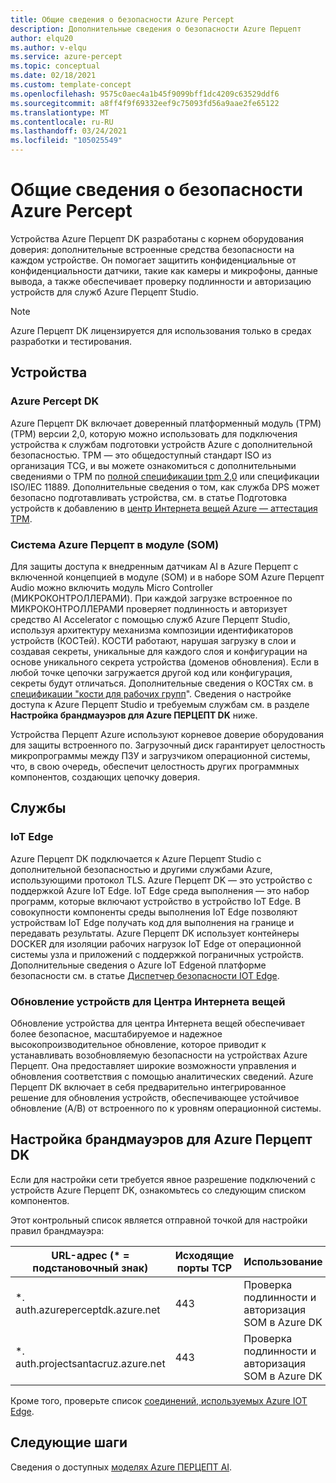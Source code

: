 ```yaml
---
title: Общие сведения о безопасности Azure Percept
description: Дополнительные сведения о безопасности Azure Перцепт
author: elqu20
ms.author: v-elqu
ms.service: azure-percept
ms.topic: conceptual
ms.date: 02/18/2021
ms.custom: template-concept
ms.openlocfilehash: 9575c0aec4a1b45f9099bff1dc4209c63529ddf6
ms.sourcegitcommit: a8ff4f9f69332eef9c75093fd56a9aae2fe65122
ms.translationtype: MT
ms.contentlocale: ru-RU
ms.lasthandoff: 03/24/2021
ms.locfileid: "105025549"
---
```

# <a name="azure-percept-security-overview"></a>Общие сведения о безопасности Azure Percept

Устройства Azure Перцепт DK разработаны с корнем оборудования доверия: дополнительные встроенные средства безопасности на каждом устройстве. Он помогает защитить конфиденциальные от конфиденциальности датчики, такие как камеры и микрофоны, данные вывода, а также обеспечивает проверку подлинности и авторизацию устройств для служб Azure Перцепт Studio.

> [!NOTE]
> Azure Перцепт DK лицензируется для использования только в средах разработки и тестирования.

## <a name="devices"></a>Устройства

### <a name="azure-percept-dk"></a>Azure Percept DK

Azure Перцепт DK включает доверенный платформенный модуль (TPM) (TPM) версии 2,0, которую можно использовать для подключения устройства к службам подготовки устройств Azure с дополнительной безопасностью. TPM — это общедоступный стандарт ISO из организация TCG, и вы можете ознакомиться с дополнительными сведениями о TPM по [полной спецификации tpm 2,0](https://trustedcomputinggroup.org/resource/tpm-library-specification/) или спецификации ISO/IEC 11889. Дополнительные сведения о том, как служба DPS может безопасно подготавливать устройства, см. в статье Подготовка устройств к добавлению в [центр Интернета вещей Azure — аттестация TPM](../iot-dps/concepts-tpm-attestation.md).

### <a name="azure-percept-system-on-module-som"></a>Система Azure Перцепт в модуле (SOM)

Для защиты доступа к внедренным датчикам AI в Azure Перцепт с включенной концепцией в модуле (SOM) и в наборе SOM Azure Перцепт Audio можно включить модуль Micro Controller (МИКРОКОНТРОЛЛЕРАМИ). При каждой загрузке встроенное по МИКРОКОНТРОЛЛЕРАМИ проверяет подлинность и авторизует средство AI Accelerator с помощью служб Azure Перцепт Studio, используя архитектуру механизма композиции идентификаторов устройств (КОСТей). КОСТИ работают, нарушая загрузку в слои и создавая секреты, уникальные для каждого слоя и конфигурации на основе уникального секрета устройства (доменов обновления). Если в любой точке цепочки загружается другой код или конфигурация, секреты будут отличаться. Дополнительные сведения о КОСТях см. в [спецификации "кости для рабочих групп](https://trustedcomputinggroup.org/work-groups/dice-architectures/)". Сведения о настройке доступа к Azure Перцепт Studio и требуемым службам см. в разделе **Настройка брандмауэров для Azure ПЕРЦЕПТ DK** ниже.

Устройства Перцепт Azure используют корневое доверие оборудования для защиты встроенного по. Загрузочный диск гарантирует целостность микропрограммы между ПЗУ и загрузчиком операционной системы, что, в свою очередь, обеспечит целостность других программных компонентов, создающих цепочку доверия.

## <a name="services"></a>Службы

### <a name="iot-edge"></a>IoT Edge

Azure Перцепт DK подключается к Azure Перцепт Studio с дополнительной безопасностью и другими службами Azure, использующими протокол TLS. Azure Перцепт DK — это устройство с поддержкой Azure IoT Edge. IoT Edge среда выполнения — это набор программ, которые включают устройство в устройство IoT Edge. В совокупности компоненты среды выполнения IoT Edge позволяют устройствам IoT Edge получать код для выполнения на границе и передавать результаты. Azure Перцепт DK использует контейнеры DOCKER для изоляции рабочих нагрузок IoT Edge от операционной системы узла и приложений с поддержкой пограничных устройств. Дополнительные сведения о Azure IoT Edgeной платформе безопасности см. в статье [Диспетчер безопасности IOT Edge](../iot-edge/iot-edge-security-manager.md).

### <a name="device-update-for-iot-hub"></a>Обновление устройств для Центра Интернета вещей

Обновление устройства для центра Интернета вещей обеспечивает более безопасное, масштабируемое и надежное высокопроизводительное обновление, которое приводит к устанавливать возобновляемую безопасности на устройствах Azure Перцепт. Она предоставляет широкие возможности управления и обновления соответствия с помощью аналитических сведений. Azure Перцепт DK включает в себя предварительно интегрированное решение для обновления устройств, обеспечивающее устойчивое обновление (A/B) от встроенного по к уровням операционной системы.

<!---I think the below topics need to be somewhere else, (i.e. not on the main page)
--->

## <a name="configuring-firewalls-for-azure-percept-dk"></a>Настройка брандмауэров для Azure Перцепт DK

Если для настройки сети требуется явное разрешение подключений с устройств Azure Перцепт DK, ознакомьтесь со следующим списком компонентов.

Этот контрольный список является отправной точкой для настройки правил брандмауэра:

|URL-адрес (* = подстановочный знак) |Исходящие порты TCP|    Использование|
|-------------------|------------------|---------|
|*. auth.azureperceptdk.azure.net|   443|    Проверка подлинности и авторизация SOM в Azure DK|
|*. auth.projectsantacruz.azure.net| 443|    Проверка подлинности и авторизация SOM в Azure DK|

Кроме того, проверьте список [соединений, используемых Azure IOT Edge](../iot-edge/production-checklist.md#allow-connections-from-iot-edge-devices).

<!---
## Additional Recommendations for Deployment to Production

Azure Percept DK offers a great variety of security capabilities out of the box. In addition to those powerful security features included in the current release, Microsoft also suggests the following guidelines when considering production deployments:

- Strong physical protection of the device itself
- Ensuring data at rest encryption is enabled
- Continuously monitoring the device posture and quickly responding to alerts
- Limiting the number of administrators who have access to the device
--->


## <a name="next-steps"></a>Следующие шаги

Сведения о доступных [моделях Azure ПЕРЦЕПТ AI](./overview-ai-models.md).